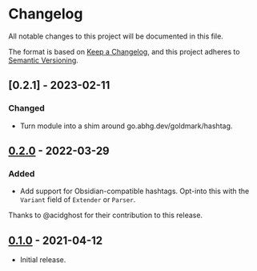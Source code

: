 # Changelog
All notable changes to this project will be documented in this file.

The format is based on [Keep a Changelog](https://keepachangelog.com/en/1.0.0/),
and this project adheres to [Semantic Versioning](https://semver.org/spec/v2.0.0.html).

## [0.2.1] - 2023-02-11
### Changed
- Turn module into a shim around go.abhg.dev/goldmark/hashtag.

## [0.2.0] - 2022-03-29
### Added
- Add support for Obsidian-compatible hashtags.
  Opt-into this with the `Variant` field of `Extender` or `Parser`.

Thanks to @acidghost for their contribution to this release.

[0.2.0]: https://github.com/abhinav/goldmark-hashtag/releases/tag/v0.2.0

## [0.1.0] - 2021-04-12
- Initial release.

[0.1.0]: https://github.com/abhinav/goldmark-hashtag/releases/tag/v0.1.0
